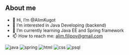 ## About me 

- 👋 Hi, I’m @AlimKugot
- 👀 I’m interested in Java Developing (backend)
- 🌱 I’m currently learning Java EE and Spring framework
- 📫 How to reach me: alim.filipov@gmail.com

![java](https://img.shields.io/badge/Java-ED8B00?style=for-the-badge&logo=java&logoColor=white)
![spring](https://img.shields.io/badge/Spring-6DB33F?style=for-the-badge&logo=spring&logoColor=white)
![html](https://img.shields.io/badge/HTML5-E34F26?style=for-the-badge&logo=html5&logoColor=white)
![css](https://img.shields.io/badge/CSS3-1572B6?style=for-the-badge&logo=css3&logoColor=white)
![psql](https://img.shields.io/badge/PostgreSQL-316192?style=for-the-badge&logo=postgresql&logoColor=white)

